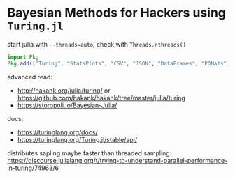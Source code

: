 # Bayesian Methods for Hackers using `Turing.jl`

start julia with `--threads=auto`, check with `Threads.nthreads()`

```julia
import Pkg
Pkg.add(["Turing", "StatsPlots", "CSV", "JSON", "DataFrames", "PDMats"])
```

advanced read:
- http://hakank.org/julia/turing/ or https://github.com/hakank/hakank/tree/master/julia/turing
- https://storopoli.io/Bayesian-Julia/

docs:
- https://turinglang.org/docs/
- https://turinglang.org/Turing.jl/stable/api/

distributes sapling maybe faster than threaded sampling: https://discourse.julialang.org/t/trying-to-understand-parallel-performance-in-turing/74963/6
